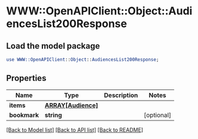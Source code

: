 # WWW::OpenAPIClient::Object::AudiencesList200Response

## Load the model package
```perl
use WWW::OpenAPIClient::Object::AudiencesList200Response;
```

## Properties
Name | Type | Description | Notes
------------ | ------------- | ------------- | -------------
**items** | [**ARRAY[Audience]**](Audience.md) |  | 
**bookmark** | **string** |  | [optional] 

[[Back to Model list]](../README.md#documentation-for-models) [[Back to API list]](../README.md#documentation-for-api-endpoints) [[Back to README]](../README.md)


